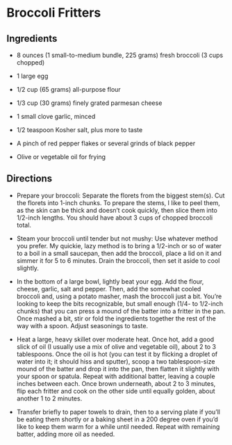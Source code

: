 Broccoli Fritters
=================


Ingredients
-----------

* 8 ounces (1 small-to-medium bundle, 225 grams) fresh broccoli (3 cups chopped)

* 1 large egg

* 1/2 cup (65 grams) all-purpose flour

* 1/3 cup (30 grams) finely grated parmesan cheese

* 1 small clove garlic, minced

* 1/2 teaspoon Kosher salt, plus more to taste

* A pinch of red pepper flakes or several grinds of black pepper

* Olive or vegetable oil for frying



Directions
----------


* Prepare your broccoli: Separate the florets from the biggest stem(s). Cut the florets into 1-inch chunks. To prepare the stems, I like to peel them, as the skin can be thick and doesn’t cook quickly, then slice them into 1/2-inch lengths. You should have about 3 cups of chopped broccoli total.

* Steam your broccoli until tender but not mushy: Use whatever method you prefer. My quickie, lazy method is to bring a 1/2-inch or so of water to a boil in a small saucepan, then add the broccoli, place a lid on it and simmer it for 5 to 6 minutes. Drain the broccoli, then set it aside to cool slightly.

* In the bottom of a large bowl, lightly beat your egg. Add the flour, cheese, garlic, salt and pepper. Then, add the somewhat cooled broccoli and, using a potato masher, mash the broccoli just a bit. You’re looking to keep the bits recognizable, but small enough (1/4- to 1/2-inch chunks) that you can press a mound of the batter into a fritter in the pan. Once mashed a bit, stir or fold the ingredients together the rest of the way with a spoon. Adjust seasonings to taste.

* Heat a large, heavy skillet over moderate heat. Once hot, add a good slick of oil (I usually use a mix of olive and vegetable oil), about 2 to 3 tablespoons. Once the oil is hot (you can test it by flicking a droplet of water into it; it should hiss and sputter), scoop a two tablespoon-size mound of the batter and drop it into the pan, then flatten it slightly with your spoon or spatula. Repeat with additional batter, leaving a couple inches between each. Once brown underneath, about 2 to 3 minutes, flip each fritter and cook on the other side until equally golden, about another 1 to 2 minutes.

* Transfer briefly to paper towels to drain, then to a serving plate if you’ll be eating them shortly or a baking sheet in a 200 degree oven if you’d like to keep them warm for a while until needed. Repeat with remaining batter, adding more oil as needed. 
